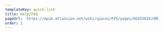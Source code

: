 ```yaml
---
templateKey: quick-link
title: Help/FAQ
pageUrl: 'https://mpub.atlassian.net/wiki/spaces/FPS/pages/66453810/UMP+EBC'
order: 1
---
```

